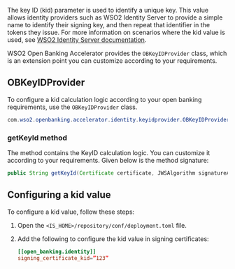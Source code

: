 The key ID (kid) parameter is used to identify a unique key. This value allows identity providers such as WSO2 Identity 
Server to provide a simple name to identify their signing key, and then repeat that identifier in the tokens they issue.
For more information on scenarios where the kid value is used, see 
[WSO2 Identity Server documentation](https://is.docs.wso2.com/en/5.11.0/learn/validating-jwt-based-on-jwks/#!).

WSO2 Open Banking Accelerator provides the `OBKeyIDProvider` class, which is an extension point you can customize 
according to your requirements.

## OBKeyIDProvider

To configure a kid calculation logic according to your open banking requirements, use the `OBKeyIDProvider` class.

``` java
com.wso2.openbanking.accelerator.identity.keyidprovider.OBKeyIDProvider;
```
### getKeyId method

The method contains the KeyID calculation logic. You can customize it according to your requirements. Given below is 
the method signature:

``` java
public String getKeyId(Certificate certificate, JWSAlgorithm signatureAlgorithm, String tenantDomain) throws IdentityOAuth2Exception;
```

## Configuring a kid value

To configure a kid value, follow these steps:

1. Open the `<IS_HOME>/repository/conf/deployment.toml` file.
2. Add the following to configure the kid value in signing certificates:

    ``` toml
    [[open_banking.identity]]
    signing_certificate_kid=”123”
    ```
